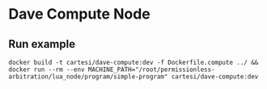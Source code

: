 # Dave Compute Node

## Run example

```
docker build -t cartesi/dave-compute:dev -f Dockerfile.compute ../ && docker run --rm --env MACHINE_PATH="/root/permissionless-arbitration/lua_node/program/simple-program" cartesi/dave-compute:dev
```

